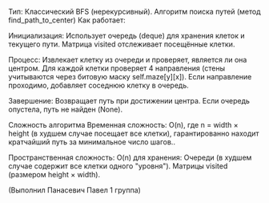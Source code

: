 Тип: Классический BFS (нерекурсивный).
Алгоритм поиска путей (метод find_path_to_center)
Как работает:

Инициализация:
Использует очередь (deque) для хранения клеток и текущего пути.
Матрица visited отслеживает посещённые клетки.

Процесс:
Извлекает клетку из очереди и проверяет, является ли она центром.
Для каждой клетки проверяет 4 направления (стены учитываются через битовую маску self.maze[y][x]).
Если направление проходимо, добавляет соседнюю клетку в очередь.

Завершение:
Возвращает путь при достижении центра.
Если очередь опустела, путь не найден (None).

Сложность алгоритма
Временная сложность:
O(n), где n = width × height (в худшем случае посещает все клетки), гарантированно находит кратчайший путь за минимальное число шагов..

Пространственная сложность:
O(n) для хранения:
Очереди (в худшем случае содержит все клетки одного "уровня").
Матрицы visited (размером height × width).

(Выполнил Панасевич Павел 1 группа)
